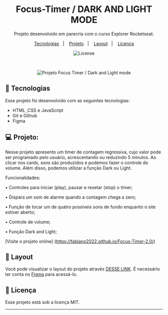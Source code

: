 <h1 align="center"> Focus-Timer / DARK AND LIGHT MODE </h1>

<p align="center">
Projeto desenvolvido em parecria com o curso Explorer Rocketseat.
</p>

<p align="center">
  <a href="#-tecnologias">Tecnologias</a>&nbsp;&nbsp;&nbsp;|&nbsp;&nbsp;&nbsp;
  <a href="#-projeto">Projeto</a>&nbsp;&nbsp;&nbsp;|&nbsp;&nbsp;&nbsp;
  <a href="#-layout">Layout</a>&nbsp;&nbsp;&nbsp;|&nbsp;&nbsp;&nbsp;
  <a href="#memo-licença">Licença</a>
</p>

<p align="center">
  <img alt="License" src="https://img.shields.io/static/v1?label=license&message=MIT&color=49AA26&labelColor=000000">
</p>

<br>

<p align="center">
  <img alt="Projeto Focus Timer / Dark and Light mode" src="https://raw.githubusercontent.com/gist/Fabiano2022/07bc7a0df2f776c25d48f844b567787e/raw/41180f7cc08e5f071b78c5dc330e04b4fa315210/DARK%20AND%20LIGHT%20MODE.SVG">
</p>

## 🚀 Tecnologias

Esse projeto foi desenvolvido com as seguintes tecnologias:

- HTML ,CSS e JavaScript
- Git e Github
- Figma


## 💻 Projeto:

Nesse projeto apresento um timer de contagem regressiva, cujo valor pode ser programado pelo usuário, acrescentando ou reduzindo 5 minutos. Ao clicar nos cards, sons são produzidos e podemos fazer o controle do volume. Além disso, podemos utilizar a função Dark ou Light.   


Funcionalidades:


• Controles para iniciar (play), pausar e resetar (stop) o timer;

• Dispara um som de alarme quando a contagem chega a zero;

• Função de tocar um de quatro possíveis sons de fundo enquanto o site estiver aberto;

• Controle de volume;

• Função Dark and Light;



[Visite o projeto online] (https://fabiano2022.github.io/Focus-Timer-2.0/) 


## 🔖 Layout

Você pode visualizar o layout do projeto através [DESSE LINK](https://www.figma.com/file/JwtPCAEWIGs68d5lPCq74J/Stage-05---Dark-Mode-FocusTimer-(Copy)?type=design&node-id=0-1&t=x4dOCQvSVyCxMuSu-0). É necessário ter conta no [Figma](https://figma.com) para acessá-lo.

## :memo: Licença

Esse projeto está sob a licença MIT.

---



